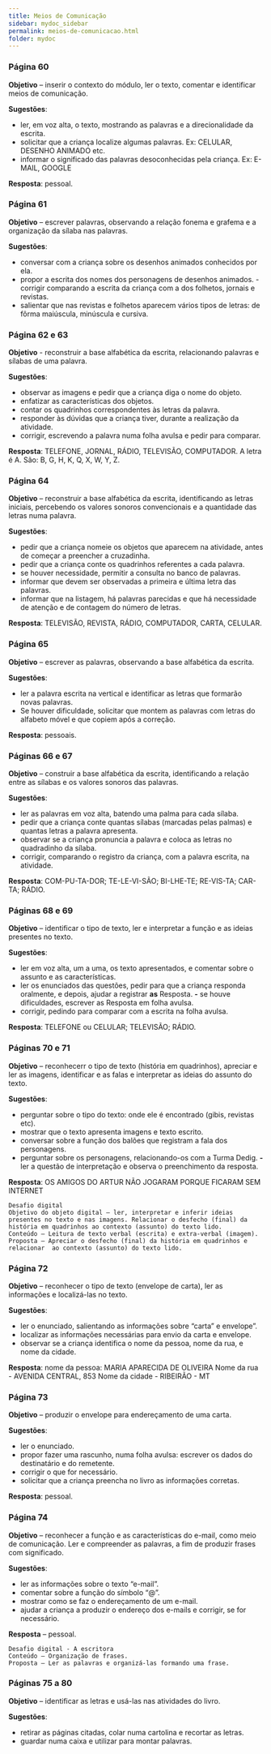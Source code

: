```yaml
---
title: Meios de Comunicação
sidebar: mydoc_sidebar
permalink: meios-de-comunicacao.html
folder: mydoc
---
```


### Página 60

**Objetivo** – inserir o contexto do módulo, ler o texto, comentar e identificar meios de comunicação.

**Sugestões**:
- ler, em voz alta, o texto, mostrando as palavras e a direcionalidade da escrita.
- solicitar que a criança localize algumas palavras. Ex: CELULAR, DESENHO ANIMADO etc.
- informar o significado das palavras desoconhecidas pela criança. Ex: E-MAIL, GOOGLE

**Resposta**: pessoal.

### Página 61

**Objetivo** – escrever palavras, observando a relação fonema e grafema e a organização da sílaba nas palavras.

**Sugestões**:
- conversar com a criança sobre os desenhos animados conhecidos por ela.
- propor a escrita dos nomes dos personagens de desenhos animados.
-corrigir comparando a escrita da criança com a dos folhetos, jornais e revistas. 
- salientar que nas revistas e folhetos aparecem vários tipos de letras: de fôrma maiúscula, minúscula e cursiva.

### Página 62 e 63

**Objetivo** - reconstruir a base alfabética da escrita, relacionando palavras e sílabas de uma palavra.

**Sugestões**:
- observar as imagens e pedir que a criança diga o nome do objeto.
 - enfatizar as características dos objetos.
- contar os quadrinhos correspondentes às letras da palavra.
- responder às dúvidas que a criança tiver, durante a realização da atividade.
- corrigir, escrevendo a palavra numa folha avulsa e pedir para comparar.

**Resposta**: TELEFONE, JORNAL, RÁDIO, TELEVISÃO, COMPUTADOR. 
                     A letra é A.
                     São: B, G, H, K, Q, X, W, Y, Z.

### Página 64

**Objetivo** – reconstruir a base alfabética da escrita, identificando as letras iniciais,  percebendo os valores sonoros convencionais e a quantidade das letras numa palavra.

**Sugestões**:
- pedir que a criança nomeie os objetos que aparecem na atividade, antes de começar a preencher a cruzadinha.
- pedir que a criança conte os quadrinhos referentes a cada palavra.
- se houver necessidade, permitir a consulta no banco de palavras.
- informar que devem ser observadas a primeira e última letra das palavras.
- informar que na listagem, há palavras parecidas e que há necessidade de atenção e de contagem do número de letras.

**Resposta**: TELEVISÃO, REVISTA, RÁDIO, COMPUTADOR, CARTA, CELULAR.

### Página 65

**Objetivo** – escrever as palavras, observando a base alfabética da escrita.

**Sugestões**:
- ler a palavra escrita na vertical e identificar as letras que formarão novas palavras.
- Se houver dificuldade, solicitar que montem as palavras com letras do alfabeto móvel e que copiem após a correção. 

**Resposta**: pessoais.

### Páginas 66 e 67

**Objetivo** – construir a base alfabética da escrita, identificando a relação entre as sílabas e os valores sonoros das palavras.

**Sugestões**:
- ler as palavras em voz alta, batendo uma palma para cada sílaba.
- pedir que a criança conte quantas sílabas (marcadas pelas palmas) e quantas letras a palavra apresenta.
- observar se a criança pronuncia a palavra e coloca as letras no quadradinho da sílaba.
- corrigir, comparando o registro da criança, com a palavra escrita, na atividade.

**Resposta**: COM-PU-TA-DOR; TE-LE-VI-SÃO; BI-LHE-TE; RE-VIS-TA; CAR-TA; RÁDIO.

### Páginas 68 e 69

**Objetivo** – identificar o tipo de texto, ler e interpretar a função e as ideias presentes no texto.

**Sugestões**:
- ler em voz alta, um a uma, os texto apresentados, e comentar sobre o assunto e as características.
- ler os enunciados das questões, pedir para que a criança responda oralmente, e depois, ajudar a registrar **as** Resposta. 
**-** se houve dificuldades, escrever as Resposta em folha avulsa. 
- corrigir, pedindo para comparar com a escrita na folha avulsa.

**Resposta**: TELEFONE ou CELULAR; TELEVISÃO; RÁDIO.

### Páginas 70 e 71

**Objetivo** – reconhecerr o tipo de texto (história em quadrinhos), apreciar e ler as imagens, identificar e as falas e interpretar as ideias do assunto do texto.

**Sugestões**:
- perguntar sobre o tipo do texto: onde ele é encontrado (gibis, revistas etc).
- mostrar que o texto apresenta imagens e texto escrito.
- conversar sobre a função dos balões que registram a fala dos personagens.
- perguntar sobre os personagens, relacionando-os com a Turma Dedig.
**-** ler a questão de interpretação e observa o preenchimento da resposta.

**Resposta**: OS AMIGOS DO ARTUR NÃO JOGARAM PORQUE
FICARAM SEM INTERNET

```
Desafio digital
Objetivo do objeto digital – ler, interpretar e inferir ideias presentes no texto e nas imagens. Relacionar o desfecho (final) da história em quadrinhos ao contexto (assunto) do texto lido.
Conteúdo – Leitura de texto verbal (escrita) e extra-verbal (imagem).
Proposta – Apreciar o desfecho (final) da história em quadrinhos e relacionar  ao contexto (assunto) do texto lido.
```

### Página 72

**Objetivo** – reconhecer o tipo de texto (envelope de carta), ler as informações e localizá-las no texto.

**Sugestões**:
- ler o enunciado, salientando as informações sobre “carta” e envelope”.
- localizar as informações necessárias para envio da carta e envelope.
- observar se a criança identifica o nome da pessoa, nome da rua, e nome da cidade. 

**Resposta**: nome da pessoa: MARIA APARECIDA DE OLIVEIRA 
                  Nome da rua - AVENIDA CENTRAL, 853
                  Nome da cidade - RIBEIRÃO - MT

### Página 73

**Objetivo** – produzir o envelope para endereçamento de uma carta.

**Sugestões**:
- ler o enunciado.
- propor fazer uma rascunho, numa folha avulsa: escrever os dados do destinatário e do remetente.
- corrigir o que for necessário.
- solicitar que a criança preencha no livro as informações corretas.

**Resposta**: pessoal.

### Página 74

**Objetivo** – reconhecer a função e as características do e-mail, como meio de comunicação. Ler e compreender as palavras, a fim de produzir frases com significado.

**Sugestões**:
- ler as informações sobre o texto “e-mail”.
- comentar sobre a função do símbolo “@”.
- mostrar como se faz o endereçamento de um e-mail.
- ajudar a criança a produzir o endereço dos e-mails e corrigir, se for necessário.

**Resposta** – pessoal.

```
Desafio digital - A escritora
Conteúdo – Organização de frases.
Proposta – Ler as palavras e organizá-las formando uma frase.
```

### Páginas 75 a 80

**Objetivo** – identificar as letras e usá-las nas atividades do livro.

**Sugestões**:
- retirar as páginas citadas, colar numa cartolina e recortar as letras.
- guardar numa caixa e utilizar para montar palavras.

